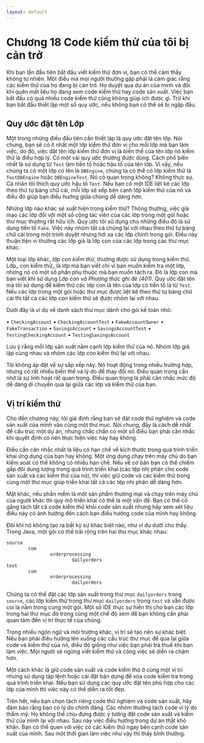 ```yaml
---
layout: default
---
```


# Chương 18 Code kiểm thử của tôi bị cản trở

Khi bạn lần đầu tiên bắt đầu viết kiểm thử đơn vị, bạn có thể cảm thấy không tự nhiên. Một điều mà mọi người thường gặp phải là cảm giác rằng các kiểm thử của họ đang bị cản trở. Họ duyệt qua dự án của mình và đôi khi quên mất liệu họ đang xem code kiểm thử hay code sản xuất. Việc bạn bắt đầu có quá nhiều code kiểm thử cũng không giúp ích được gì. Trừ khi bạn bắt đầu thiết lập một số quy ước, nếu không bạn có thể sẽ bị ngập đầu.

## Quy ước đặt tên Lớp

Một trong những điều đầu tiên cần thiết lập là quy ước đặt tên lớp. Nói chung, bạn sẽ có ít nhất một lớp kiểm thử đơn vị cho mỗi lớp mà bạn làm việc, do đó, việc đặt tên lớp kiểm thử đơn vị là biến thể của tên lớp nó kiểm thử là điều hợp lý. Có một vài quy ước thường được dùng. Cách phổ biến nhất là sử dụng từ `Test` làm tiền tố hoặc hậu tố của tên lớp. Vì vậy, nếu chúng ta có một lớp có tên là `DBEngine`, chúng ta có thể có lớp kiểm thử là `TestDBEngine` hoặc `DBEngineTest`. Nó có quan trọng không? Không thực sự. Cá nhân tôi thích quy ước hậu tố `Test`. Nếu bạn có một IDE liệt kê các lớp theo thứ tự bảng chữ cái, mỗi lớp sẽ xếp bên cạnh lớp kiểm thử của nó và điều đó giúp bạn điều hướng giữa chúng dễ dàng hơn.

Những lớp nào khác sẽ xuất hiện trong kiểm thử? Thông thường, việc giả mạo các lớp đối với một số cộng tác viên của các lớp trong một gói hoặc thư mục thường rất hữu ích. Quy ước tôi sử dụng cho những điều đó là sử dụng tiền tố `Fake`. Việc này nhóm tất cả chúng lại với nhau theo thứ tự bảng chữ cái trong một trình duyệt nhưng hơi xa các lớp chính trong gói. Điều này thuận tiện vì thường các lớp giả là lớp con của các lớp trong các thư mục khác.

Một loại lớp khác, _lớp con kiểm thử_, thường được sử dụng trong kiểm thử. Lớp_ con kiểm thử_ là lớp mà bạn viết chỉ vì bạn muốn kiểm tra một lớp, nhưng nó có một số phần phụ thuộc mà bạn muốn tách ra. Đó là lớp con mà bạn viết khi sử dụng _Lớp con và Phương thức ghi đè (401)_. Quy ước đặt tên mà tôi sử dụng để kiểm thử các lớp con là tên của lớp có tiền tố là từ `Test`. Nếu các lớp trong một gói hoặc thư mục được liệt kê theo thứ tự bảng chữ cái thì tất cả các lớp con kiểm thử sẽ được nhóm lại với nhau.

Dưới đây là ví dụ về danh sách thư mục dành cho gói kế toán nhỏ:

• `CheckingAccount`
• `CheckingAccountTest`
• `FakeAccountOwner`
• `FakeTransaction`
• `SavingsAccount`
• `SavingsAccountTest`
• `TestingCheckingAccount`
• `TestingSavingsAccount`

Lưu ý rằng mỗi lớp sản xuất nằm cạnh lớp kiểm thử của nó. Nhóm lớp giả lập cùng nhau và nhóm các lớp con kiểm thử lại với nhau.

Tôi không áp đặt về sự sắp xếp này. Nó hoạt động trong nhiều trường hợp, nhưng có rất nhiều biến thể và lý do để thay đổi nó. Điều quan trọng cần nhớ là sự linh hoạt rất quan trọng. Điều quan trọng là phải cân nhắc mức độ dễ dàng di chuyển qua lại giữa các lớp và kiểm thử của bạn.

## Vị trí kiểm thử

Cho đến chương này, tôi giả định rằng bạn sẽ đặt code thử nghiệm và code sản xuất của mình vào cùng một thư mục. Nói chung, đây là cách dễ nhất để cấu trúc một dự án, nhưng chắc chắn có một số điều bạn phải cân nhắc khi quyết định có nên thực hiện việc này hay không.

Điều cần cân nhắc nhất là liệu có hạn chế về kích thước trong quá trình triển khai ứng dụng của bạn hay không. Một ứng dụng chạy trên máy chủ do bạn kiểm soát có thể không có nhiều hạn chế. Nếu về cơ bản bạn có thể chiếm gấp đôi dung lượng trong quá trình triển khai (các tệp nhị phân cho code sản xuất và các kiểm thử của nó), thì việc giữ code và các kiểm thử trong cùng một thư mục giúp triển khai tất cả các tệp nhị phân dễ dàng hơn.

Mặt khác, nếu phần mềm là một sản phẩm thương mại và chạy trên máy chủ của người khác thì quy mô triển khai có thể là một vấn đề. Bạn có thể cố gắng tách tất cả code kiểm thử khỏi code sản xuất nhưng hãy xem xét liệu điều này có ảnh hưởng đến cách bạn điều hướng code của mình hay không.

Đôi khi nó không tạo ra bất kỳ sự khác biệt nào, như ví dụ dưới cho thấy. Trong Java, một gói có thể trải rộng trên hai thư mục khác nhau:

```java
source
		com
				orderprocessing
						dailyorders
test
		com
				orderprocessing
						dailyorders
```

Chúng ta có thể đặt các lớp sản xuất trong thư mục `dailyorders` trong `source`, các lớp kiểm thử trong thư mục `dailyorders` trong `test` và vẫn được coi là nằm trong cùng một gói. Một số IDE thực sự hiển thị cho bạn các lớp trong hai thư mục đó trong cùng một chế độ xem để bạn không cần phải quan tâm đến vị trí thực tế của chúng.

Trong nhiều ngôn ngữ và môi trường khác, vị trí sẽ tạo nên sự khác biệt. Nếu bạn phải điều hướng lên xuống các cấu trúc thư mục để qua lại giữa code và kiểm thử của nó, điều đó giống như việc bạn phải trả thuế khi bạn làm việc. Mọi người sẽ ngừng viết kiểm thử và công việc sẽ diễn ra chậm hơn.

Một cách khác là giữ code sản xuất và code kiểm thử ở cùng một vị trí nhưng sử dụng tập lệnh hoặc cài đặt bản dựng để xóa code kiểm tra trong quá trình triển khai. Nếu bạn sử dụng các quy ước đặt tên phù hợp cho các lớp của mình thì việc này có thể diễn ra tốt đẹp.

Trên hết, nếu bạn chọn tách riêng code thử nghiệm và code sản xuất, hãy đảm bảo rằng bạn có lý do chính đáng. Các nhóm thường tách code vì lý do thẩm mỹ: Họ không thể chịu đựng được ý tưởng đặt code sản xuất và kiểm thử của mình lại với nhau. Sau này việc điều hướng trong dự án thật khó khăn. Bạn có thể quen với việc có các kiểm thử ngay bên cạnh code sản xuất của mình. Sau một thời gian làm việc như vậy thì thấy bình thường.

